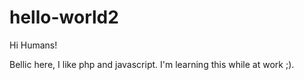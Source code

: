 # hello-world2

Hi Humans!

Bellic here, I like php and javascript.
I'm learning this while at work ;).
